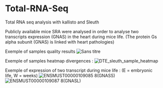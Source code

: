 # Total-RNA-Seq
Total RNA seq analysis with kallisto and Sleuth

Publicly available mice SRA were analysed in order to analyse two transcripts expression (GNAS) in the heart during mice life.
(The protein Gs alpha subunit (GNAS) is linked with heart pathologies)

Exemple of samples quality results
![Sans titre](https://github.com/E-Lan17/Total-RNA-Seq/assets/81633998/66264beb-989f-46c7-bbe9-55fd38bb083e)

Exemple of samples heatmap divergences :
![DTE_sleuth_sample_heatmap](https://github.com/E-Lan17/Total-RNA-Seq/assets/81633998/02af5e02-a77e-491d-ba3a-e558076974c4)

Exemple of expression of two transcript during mice life :
(E = embryonic life, W = weeks)
![ENSMUST00000109085 8(GNASS)](https://github.com/E-Lan17/Total-RNA-Seq/assets/81633998/2a428017-800a-4775-a42d-df2b6b9a9ff5)
![ENSMUST00000109087 8(GNASL)](https://github.com/E-Lan17/Total-RNA-Seq/assets/81633998/67e0662d-2b3e-4adc-9f30-017e79afc873)
